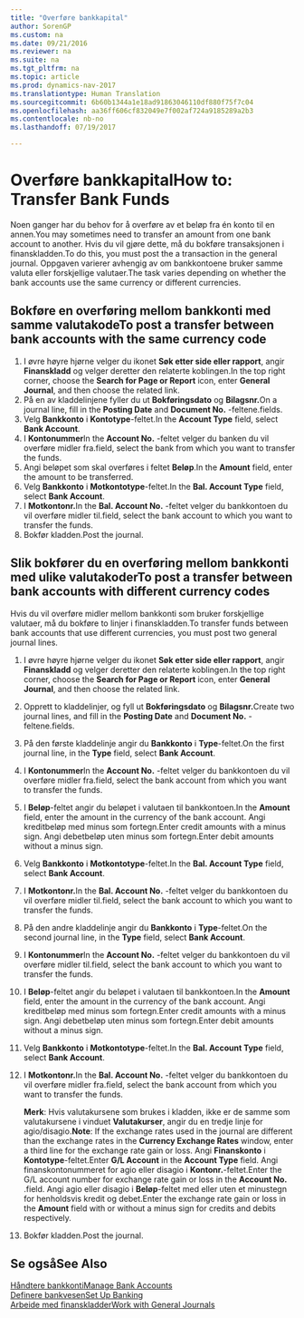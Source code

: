 ```yaml
---
title: "Overføre bankkapital"
author: SorenGP
ms.custom: na
ms.date: 09/21/2016
ms.reviewer: na
ms.suite: na
ms.tgt_pltfrm: na
ms.topic: article
ms.prod: dynamics-nav-2017
ms.translationtype: Human Translation
ms.sourcegitcommit: 6b60b1344a1e18ad91863046110df880f75f7c04
ms.openlocfilehash: aa36ff606cf832049e7f002af724a9185289a2b3
ms.contentlocale: nb-no
ms.lasthandoff: 07/19/2017

---
```


# <a name="how-to-transfer-bank-funds"></a><span data-ttu-id="6f29d-102">Overføre bankkapital</span><span class="sxs-lookup"><span data-stu-id="6f29d-102">How to: Transfer Bank Funds</span></span>
<span data-ttu-id="6f29d-103">Noen ganger har du behov for å overføre av et beløp fra én konto til en annen.</span><span class="sxs-lookup"><span data-stu-id="6f29d-103">You may sometimes need to transfer an amount from one bank account to another.</span></span> <span data-ttu-id="6f29d-104">Hvis du vil gjøre dette, må du bokføre transaksjonen i finanskladden.</span><span class="sxs-lookup"><span data-stu-id="6f29d-104">To do this, you must post the a transaction in the general journal.</span></span> <span data-ttu-id="6f29d-105">Oppgaven varierer avhengig av om bankkontoene bruker samme valuta eller forskjellige valutaer.</span><span class="sxs-lookup"><span data-stu-id="6f29d-105">The task varies depending on whether the bank accounts use the same currency or different currencies.</span></span>

## <a name="to-post-a-transfer-between-bank-accounts-with-the-same-currency-code"></a><span data-ttu-id="6f29d-106">Bokføre en overføring mellom bankkonti med samme valutakode</span><span class="sxs-lookup"><span data-stu-id="6f29d-106">To post a transfer between bank accounts with the same currency code</span></span>
1. <span data-ttu-id="6f29d-107">I øvre høyre hjørne velger du ikonet **Søk etter side eller rapport**, angir **Finanskladd** og velger deretter den relaterte koblingen.</span><span class="sxs-lookup"><span data-stu-id="6f29d-107">In the top right corner, choose the **Search for Page or Report** icon, enter **General Journal**, and then choose the related link.</span></span>
2. <span data-ttu-id="6f29d-108">På en av kladdelinjene fyller du ut **Bokføringsdato** og **Bilagsnr.**</span><span class="sxs-lookup"><span data-stu-id="6f29d-108">On a journal line, fill in the **Posting Date** and **Document No.**</span></span> <span data-ttu-id="6f29d-109">-feltene.</span><span class="sxs-lookup"><span data-stu-id="6f29d-109">fields.</span></span>
3. <span data-ttu-id="6f29d-110">Velg **Bankkonto** i **Kontotype**-feltet.</span><span class="sxs-lookup"><span data-stu-id="6f29d-110">In the **Account Type** field, select **Bank Account**.</span></span>
4. <span data-ttu-id="6f29d-111">I **Kontonummer**</span><span class="sxs-lookup"><span data-stu-id="6f29d-111">In the **Account No.**</span></span> <span data-ttu-id="6f29d-112">-feltet velger du banken du vil overføre midler fra.</span><span class="sxs-lookup"><span data-stu-id="6f29d-112">field, select the bank from which you want to transfer the funds.</span></span>
5. <span data-ttu-id="6f29d-113">Angi beløpet som skal overføres i feltet **Beløp**.</span><span class="sxs-lookup"><span data-stu-id="6f29d-113">In the **Amount** field, enter the amount to be transferred.</span></span>
6. <span data-ttu-id="6f29d-114">Velg **Bankkonto** i **Motkontotype**-feltet.</span><span class="sxs-lookup"><span data-stu-id="6f29d-114">In the **Bal. Account Type** field, select **Bank Account**.</span></span>
7. <span data-ttu-id="6f29d-115">I **Motkontonr.**</span><span class="sxs-lookup"><span data-stu-id="6f29d-115">In the **Bal. Account No.**</span></span> <span data-ttu-id="6f29d-116">-feltet velger du bankkontoen du vil overføre midler til.</span><span class="sxs-lookup"><span data-stu-id="6f29d-116">field, select the bank account to which you want to transfer the funds.</span></span>
8. <span data-ttu-id="6f29d-117">Bokfør kladden.</span><span class="sxs-lookup"><span data-stu-id="6f29d-117">Post the journal.</span></span>

## <a name="to-post-a-transfer-between-bank-accounts-with-different-currency-codes"></a><span data-ttu-id="6f29d-118">Slik bokfører du en overføring mellom bankkonti med ulike valutakoder</span><span class="sxs-lookup"><span data-stu-id="6f29d-118">To post a transfer between bank accounts with different currency codes</span></span>
<span data-ttu-id="6f29d-119">Hvis du vil overføre midler mellom bankkonti som bruker forskjellige valutaer, må du bokføre to linjer i finanskladden.</span><span class="sxs-lookup"><span data-stu-id="6f29d-119">To transfer funds between bank accounts that use different currencies, you must post two general journal lines.</span></span>

1. <span data-ttu-id="6f29d-120">I øvre høyre hjørne velger du ikonet **Søk etter side eller rapport**, angir **Finanskladd** og velger deretter den relaterte koblingen.</span><span class="sxs-lookup"><span data-stu-id="6f29d-120">In the top right corner, choose the **Search for Page or Report** icon, enter **General Journal**, and then choose the related link.</span></span>
2. <span data-ttu-id="6f29d-121">Opprett to kladdelinjer, og fyll ut **Bokføringsdato** og **Bilagsnr.**</span><span class="sxs-lookup"><span data-stu-id="6f29d-121">Create two journal lines, and fill in the **Posting Date** and **Document No.**</span></span> <span data-ttu-id="6f29d-122">-feltene.</span><span class="sxs-lookup"><span data-stu-id="6f29d-122">fields.</span></span>
3. <span data-ttu-id="6f29d-123">På den første kladdelinje angir du **Bankkonto** i **Type**-feltet.</span><span class="sxs-lookup"><span data-stu-id="6f29d-123">On the first journal line, in the **Type** field, select **Bank Account**.</span></span>
4. <span data-ttu-id="6f29d-124">I **Kontonummer**</span><span class="sxs-lookup"><span data-stu-id="6f29d-124">In the **Account No.**</span></span> <span data-ttu-id="6f29d-125">-feltet velger du bankkontoen du vil overføre midler fra.</span><span class="sxs-lookup"><span data-stu-id="6f29d-125">field, select the bank account from which you want to transfer the funds.</span></span>
5. <span data-ttu-id="6f29d-126">I **Beløp**-feltet angir du beløpet i valutaen til bankkontoen.</span><span class="sxs-lookup"><span data-stu-id="6f29d-126">In the **Amount** field, enter the amount in the currency of the bank account.</span></span> <span data-ttu-id="6f29d-127">Angi kreditbeløp med minus som fortegn.</span><span class="sxs-lookup"><span data-stu-id="6f29d-127">Enter credit amounts with a minus sign.</span></span> <span data-ttu-id="6f29d-128">Angi debetbeløp uten minus som fortegn.</span><span class="sxs-lookup"><span data-stu-id="6f29d-128">Enter debit amounts without a minus sign.</span></span>
6. <span data-ttu-id="6f29d-129">Velg **Bankkonto** i **Motkontotype**-feltet.</span><span class="sxs-lookup"><span data-stu-id="6f29d-129">In the **Bal. Account Type** field, select **Bank Account**.</span></span>
7. <span data-ttu-id="6f29d-130">I **Motkontonr.**</span><span class="sxs-lookup"><span data-stu-id="6f29d-130">In the **Bal. Account No.**</span></span> <span data-ttu-id="6f29d-131">-feltet velger du bankkontoen du vil overføre midler til.</span><span class="sxs-lookup"><span data-stu-id="6f29d-131">field, select the bank account to which you want to transfer the funds.</span></span>
8. <span data-ttu-id="6f29d-132">På den andre kladdelinje angir du **Bankkonto** i **Type**-feltet.</span><span class="sxs-lookup"><span data-stu-id="6f29d-132">On the second journal line, in the **Type** field, select **Bank Account**.</span></span>
9. <span data-ttu-id="6f29d-133">I **Kontonummer**</span><span class="sxs-lookup"><span data-stu-id="6f29d-133">In the **Account No.**</span></span> <span data-ttu-id="6f29d-134">-feltet velger du bankkontoen du vil overføre midler til.</span><span class="sxs-lookup"><span data-stu-id="6f29d-134">field, select the bank account to which you want to transfer the funds.</span></span>
10. <span data-ttu-id="6f29d-135">I **Beløp**-feltet angir du beløpet i valutaen til bankkontoen.</span><span class="sxs-lookup"><span data-stu-id="6f29d-135">In the **Amount** field, enter the amount in the currency of the bank account.</span></span> <span data-ttu-id="6f29d-136">Angi kreditbeløp med minus som fortegn.</span><span class="sxs-lookup"><span data-stu-id="6f29d-136">Enter credit amounts with a minus sign.</span></span> <span data-ttu-id="6f29d-137">Angi debetbeløp uten minus som fortegn.</span><span class="sxs-lookup"><span data-stu-id="6f29d-137">Enter debit amounts without a minus sign.</span></span>
11. <span data-ttu-id="6f29d-138">Velg **Bankkonto** i **Motkontotype**-feltet.</span><span class="sxs-lookup"><span data-stu-id="6f29d-138">In the **Bal. Account Type** field, select **Bank Account**.</span></span>  
12. <span data-ttu-id="6f29d-139">I **Motkontonr.**</span><span class="sxs-lookup"><span data-stu-id="6f29d-139">In the **Bal. Account No.**</span></span> <span data-ttu-id="6f29d-140">-feltet velger du bankkontoen du vil overføre midler fra.</span><span class="sxs-lookup"><span data-stu-id="6f29d-140">field, select the bank account from which you want to transfer the funds.</span></span>

    <span data-ttu-id="6f29d-141">**Merk**: Hvis valutakursene som brukes i kladden, ikke er de samme som valutakursene i vinduet **Valutakurser**, angir du en tredje linje for agio/disagio.</span><span class="sxs-lookup"><span data-stu-id="6f29d-141">**Note**: If the exchange rates used in the journal are different than the exchange rates in the **Currency Exchange Rates** window, enter a third line for the exchange rate gain or loss.</span></span> <span data-ttu-id="6f29d-142">Angi **Finanskonto** i **Kontotype**-feltet.</span><span class="sxs-lookup"><span data-stu-id="6f29d-142">Enter **G/L Account** in the **Account Type** field.</span></span> <span data-ttu-id="6f29d-143">Angi finanskontonummeret for agio eller disagio i **Kontonr.**-feltet.</span><span class="sxs-lookup"><span data-stu-id="6f29d-143">Enter the G/L account number for exchange rate gain or loss in the **Account No.**</span></span> <span data-ttu-id="6f29d-144">.</span><span class="sxs-lookup"><span data-stu-id="6f29d-144">field.</span></span> <span data-ttu-id="6f29d-145">Angi agio eller disagio i **Beløp**-feltet med eller uten et minustegn for henholdsvis kredit og debet.</span><span class="sxs-lookup"><span data-stu-id="6f29d-145">Enter the exchange rate gain or loss in the **Amount** field with or without a minus sign for credits and debits respectively.</span></span>
13. <span data-ttu-id="6f29d-146">Bokfør kladden.</span><span class="sxs-lookup"><span data-stu-id="6f29d-146">Post the journal.</span></span>

## <a name="see-also"></a><span data-ttu-id="6f29d-147">Se også</span><span class="sxs-lookup"><span data-stu-id="6f29d-147">See Also</span></span>  
[<span data-ttu-id="6f29d-148">Håndtere bankkonti</span><span class="sxs-lookup"><span data-stu-id="6f29d-148">Manage Bank Accounts</span></span>](bank-manage-bank-accounts.md)  
[<span data-ttu-id="6f29d-149">Definere bankvesen</span><span class="sxs-lookup"><span data-stu-id="6f29d-149">Set Up Banking</span></span>](bank-setup-banking.md)  
[<span data-ttu-id="6f29d-150">Arbeide med finanskladder</span><span class="sxs-lookup"><span data-stu-id="6f29d-150">Work with General Journals</span></span>](ui-work-general-journals.md)

